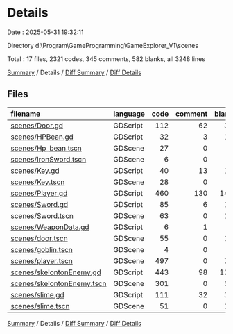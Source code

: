 # Details

Date : 2025-05-31 19:32:11

Directory d:\\Program\\GameProgramming\\GameExplorer_V1\\scenes

Total : 17 files,  2321 codes, 345 comments, 582 blanks, all 3248 lines

[Summary](results.md) / Details / [Diff Summary](diff.md) / [Diff Details](diff-details.md)

## Files
| filename | language | code | comment | blank | total |
| :--- | :--- | ---: | ---: | ---: | ---: |
| [scenes/Door.gd](/scenes/Door.gd) | GDScript | 112 | 62 | 33 | 207 |
| [scenes/HPBean.gd](/scenes/HPBean.gd) | GDScript | 32 | 3 | 13 | 48 |
| [scenes/Hp\_bean.tscn](/scenes/Hp_bean.tscn) | GDScene | 27 | 0 | 9 | 36 |
| [scenes/IronSword.tscn](/scenes/IronSword.tscn) | GDScene | 6 | 0 | 3 | 9 |
| [scenes/Key.gd](/scenes/Key.gd) | GDScript | 40 | 13 | 16 | 69 |
| [scenes/Key.tscn](/scenes/Key.tscn) | GDScene | 28 | 0 | 9 | 37 |
| [scenes/Player.gd](/scenes/Player.gd) | GDScript | 460 | 130 | 140 | 730 |
| [scenes/Sword.gd](/scenes/Sword.gd) | GDScript | 85 | 6 | 17 | 108 |
| [scenes/Sword.tscn](/scenes/Sword.tscn) | GDScene | 63 | 0 | 12 | 75 |
| [scenes/WeaponData.gd](/scenes/WeaponData.gd) | GDScript | 6 | 1 | 1 | 8 |
| [scenes/door.tscn](/scenes/door.tscn) | GDScene | 55 | 0 | 12 | 67 |
| [scenes/goblin.tscn](/scenes/goblin.tscn) | GDScene | 4 | 0 | 4 | 8 |
| [scenes/player.tscn](/scenes/player.tscn) | GDScene | 497 | 0 | 78 | 575 |
| [scenes/skelontonEnemy.gd](/scenes/skelontonEnemy.gd) | GDScript | 443 | 98 | 129 | 670 |
| [scenes/skelontonEnemy.tscn](/scenes/skelontonEnemy.tscn) | GDScene | 301 | 0 | 55 | 356 |
| [scenes/slime.gd](/scenes/slime.gd) | GDScript | 111 | 32 | 37 | 180 |
| [scenes/slime.tscn](/scenes/slime.tscn) | GDScene | 51 | 0 | 14 | 65 |

[Summary](results.md) / Details / [Diff Summary](diff.md) / [Diff Details](diff-details.md)